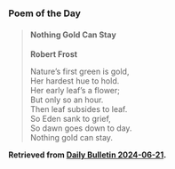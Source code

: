 ### Poem of the Day

> #### Nothing Gold Can Stay
> **Robert Frost**
> 
> Nature’s first green is gold,  
> Her hardest hue to hold.  
> Her early leaf’s a flower;  
> But only so an hour.  
> Then leaf subsides to leaf.  
> So Eden sank to grief,  
> So dawn goes down to day.  
> Nothing gold can stay.

**Retrieved from [Daily Bulletin 2024-06-21](https://albertttan.github.io/daily-bulletin/2024-06-21.html).**